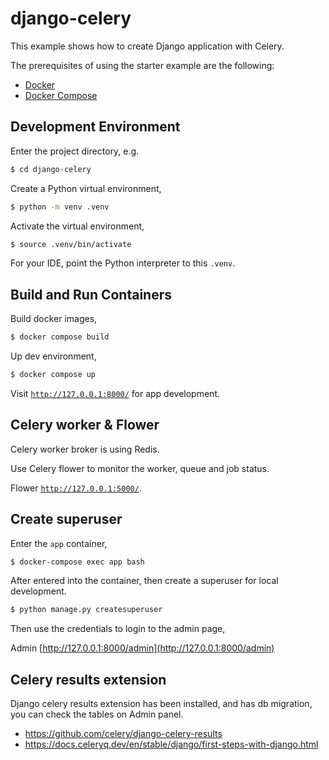 # django-celery

This example shows how to create Django application with Celery.

The prerequisites of using the starter example are the following:

* [Docker](https://docs.docker.com/engine/install/)
* [Docker Compose](https://docs.docker.com/compose/install/)


## Development Environment

Enter the project directory, e.g.

```bash
$ cd django-celery
```

Create a Python virtual environment,
```bash
$ python -m venv .venv
```

Activate the virtual environment,
```bash
$ source .venv/bin/activate
```

For your IDE, point the Python interpreter to this `.venv`.


## Build and Run Containers
Build docker images,
```bash
$ docker compose build
```

Up dev environment,
```bash
$ docker compose up
```

Visit [`http://127.0.0.1:8000/`](http://127.0.0.1:8000/) for app development.


## Celery worker & Flower

Celery worker broker is using Redis.

Use Celery flower to monitor the worker, queue and job status.

Flower [`http://127.0.0.1:5000/`](http://127.0.0.1:5000/).


## Create superuser

Enter the `app` container,

```bash
$ docker-compose exec app bash
```

After entered into the container, then create a superuser for local development.

```bash
$ python manage.py createsuperuser
```

Then use the credentials to login to the admin page,

Admin [http://127.0.0.1:8000/admin](http://127.0.0.1:8000/admin)


## Celery results extension

Django celery results extension has been installed, and has db migration, you can check the tables on Admin panel.

* https://github.com/celery/django-celery-results
* https://docs.celeryq.dev/en/stable/django/first-steps-with-django.html
